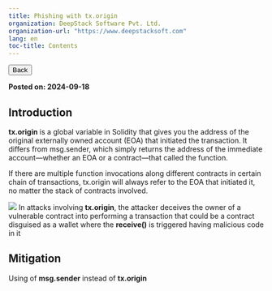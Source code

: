 ```yaml
---
title: Phishing with tx.origin
organization: DeepStack Software Pvt. Ltd.
organization-url: "https://www.deepstacksoft.com"
lang: en
toc-title: Contents
---
```


<nav>
  <a href="index.html"><button>Back</button></a>
</nav>

**Posted on: 2024-09-18**

## Introduction

**tx.origin** is a global variable in Solidity that gives you the address of the original externally owned account (EOA) that initiated the transaction. It differs from msg.sender, which simply returns the address of the immediate account—whether an EOA or a contract—that called the function.<br>

If there are multiple function invocations along different contracts in certain chain of transactions, tx.origin will always refer to the EOA that initiated it, no matter the stack of contracts involved.

![](codeblock-4.png)
In attacks involving **tx.origin**, the attacker deceives the owner of a vulnerable contract into performing a transaction that could be a contract disguised as a wallet where the **receive()** is triggered having malicious code in it

## Mitigation

Using of **msg.sender** instead of **tx.origin**
